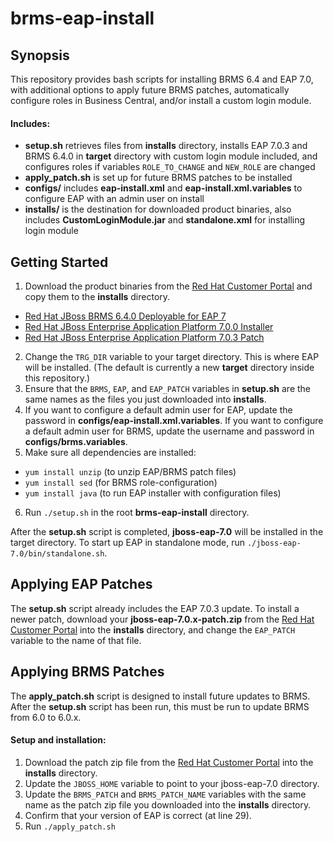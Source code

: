 # brms-eap-install

## Synopsis

This repository provides bash scripts for installing BRMS 6.4 and EAP 7.0, with additional options to apply future BRMS patches, automatically configure roles in Business Central, and/or install a custom login module.

#### Includes:
- **setup.sh** retrieves files from **installs** directory, installs EAP 7.0.3 and BRMS 6.4.0 in **target** directory with custom login module included, and configures roles if variables `ROLE_TO_CHANGE` and `NEW_ROLE` are changed
- **apply_patch.sh** is set up for future BRMS patches to be installed
- **configs/** includes **eap-install.xml** and **eap-install.xml.variables** to configure EAP with an admin user on install
- **installs/** is the destination for downloaded product binaries, also includes **CustomLoginModule.jar** and **standalone.xml** for installing login module


## Getting Started
1. Download the product binaries from the [Red Hat Customer Portal](https://access.redhat.com) and copy them to the **installs** directory.
  - [Red Hat JBoss BRMS 6.4.0 Deployable for EAP 7](https://access.redhat.com/jbossnetwork/restricted/softwareDownload.html?softwareId=48291)
  - [Red Hat JBoss Enterprise Application Platform 7.0.0 Installer](https://access.redhat.com/jbossnetwork/restricted/softwareDownload.html?softwareId=43881)
  - [Red Hat JBoss Enterprise Application Platform 7.0.3 Patch](https://access.redhat.com/jbossnetwork/restricted/softwareDownload.html?softwareId=47721)
2. Change the `TRG_DIR` variable to your target directory. This is where EAP will be installed. (The default is currently a new **target** directory inside this repository.)
3. Ensure that the `BRMS`, `EAP`, and `EAP_PATCH` variables in **setup.sh** are the same names as the files you just downloaded into **installs**.
4. If you want to configure a default admin user for EAP, update the password in **configs/eap-install.xml.variables**. If you want to configure a default admin user for BRMS, update the username and password in **configs/brms.variables**.
5. Make sure all dependencies are installed:
  - `yum install unzip` (to unzip EAP/BRMS patch files)
  - `yum install sed` (for BRMS role-configuration)
  - `yum install java` (to run EAP installer with configuration files)
6. Run `./setup.sh` in the root **brms-eap-install** directory.


After the **setup.sh** script is completed, **jboss-eap-7.0** will be installed in the target directory. To start up EAP in standalone mode, run `./jboss-eap-7.0/bin/standalone.sh`.


## Applying EAP Patches

The **setup.sh** script already includes the EAP 7.0.3 update. To install a newer patch, download your **jboss-eap-7.0.x-patch.zip** from the [Red Hat Customer Portal](https://access.redhat.com) into the **installs** directory, and change the `EAP_PATCH` variable to the name of that file.


## Applying BRMS Patches

The **apply_patch.sh** script is designed to install future updates to BRMS. After the **setup.sh** script has been run, this must be run to update BRMS from 6.0 to 6.0.x.

#### Setup and installation:
1. Download the patch zip file from the [Red Hat Customer Portal](https://access.redhat.com/jbossnetwork/restricted/listSoftware.html?product=brms&downloadType=patches&version=6.4) into the **installs** directory.
2. Update the `JBOSS_HOME` variable to point to your jboss-eap-7.0 directory.
3. Update the `BRMS_PATCH` and `BRMS_PATCH_NAME` variables with the same name as the patch zip file you downloaded into the **installs** directory.
4. Confirm that your version of EAP is correct (at line 29).
5. Run `./apply_patch.sh`
